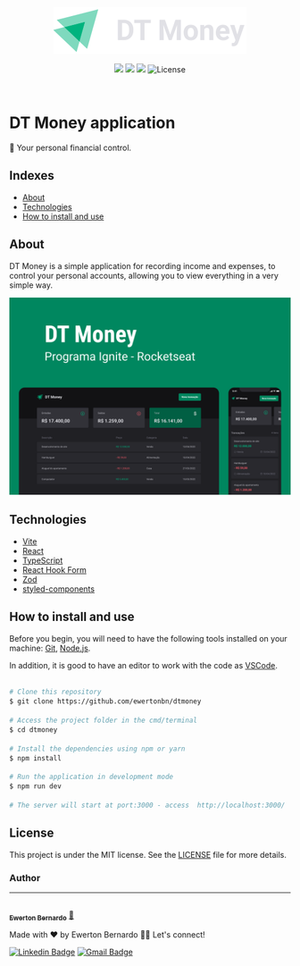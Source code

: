 <p align="center"> 
  <img src="./public/logo.svg" /> 
</p>

<p align="center">
  <img src="https://img.shields.io/github/issues/ewertonbn/moveit" />
  <img src="https://img.shields.io/github/forks/ewertonbn/moveit" />
  <img src="https://img.shields.io/github/stars/ewertonbn/moveit" />
  <img alt="License" src="https://img.shields.io/static/v1?label=license&message=MIT&color=49AA26&labelColor=000000">
</p>

<br>

<h1 align="left">  
  DT Money application
</h1>
<p align="left"> 
  🚀 Your personal financial control.
</p>

## Indexes

- [About](#About)
- [Technologies](#Technologies)
- [How to install and use](#How-to-install-and-use)

## About

<p>
  DT Money is a simple application for recording income and expenses, to control your personal accounts, allowing you to view everything in a very simple way.
</p>

<p align="center">
  <img src="./public/screenshots/capa.png" />
</p>

## Technologies

- [Vite](https://vitejs.dev/)
- [React](https://pt-br.reactjs.org/)
- [TypeScript](https://www.typescriptlang.org/)
- [React Hook Form](https://react-hook-form.com/)
- [Zod](https://zod.dev/)
- [styled-components](https://styled-components.com/)

## How to install and use

Before you begin, you will need to have the following tools installed on your machine: [Git](https://git-scm.com), [Node.js](https://nodejs.org/en/).

In addition, it is good to have an editor to work with the code as [VSCode](https://code.visualstudio.com/).

```bash

# Clone this repository
$ git clone https://github.com/ewertonbn/dtmoney

# Access the project folder in the cmd/terminal
$ cd dtmoney

# Install the dependencies using npm or yarn
$ npm install

# Run the application in development mode
$ npm run dev

# The server will start at port:3000 - access  http://localhost:3000/

```

## License

This project is under the MIT license. See the [LICENSE](LICENSE.md) file for more details.

### Author

---

<a href="https://app.rocketseat.com.br/me/ewertonbn">
 <img style="border-radius: 50%;" src="https://avatars.githubusercontent.com/u/51422612?s=400&u=484543fd0d36555a0646ee0d7dd77fe147664691&v=4" width="100px;" alt=""/>
 <br />
 <sub><b>Ewerton Bernardo</b></sub></a> <a href="https://app.rocketseat.com.br/me/ewertonbn/" title="Rocketseat">🚀</a>

Made with ❤️ by Ewerton Bernardo 👋🏽 Let's connect!

[![Linkedin Badge](https://img.shields.io/badge/-Linkedin-blue?style=flat-square&logo=Linkedin&logoColor=white&link=https://www.linkedin.com/in/ewertonbn/)](https://www.linkedin.com/in/ewertonbn/)
[![Gmail Badge](https://img.shields.io/badge/-ewerttonbn@gmail.com-c14438?style=flat-square&logo=Gmail&logoColor=white&link=mailto:ewerttonbn@gmail.com)](mailto:ewerttonbn@gmail.com)
